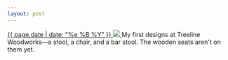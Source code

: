 ```yaml
---
layout: post
---
```


<p>
  <a href="/318">
    <time>{{ page.date | date: "%e %B %Y" }}</time>
    <img src="https://s3.amazonaws.com/life.aaronjgreenberg.com/318.jpg">
  </a>
  My first designs at Treeline Woodworks—a stool, a chair, and a bar stool. The wooden seats aren't on them yet.
</p>
